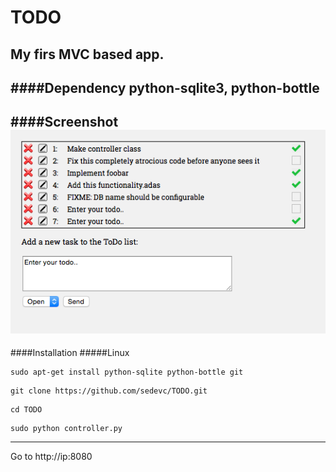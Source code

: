 TODO
======
My firs MVC based app. 
-----
####Dependency
python-sqlite3, python-bottle
-----
####Screenshot
![AB](https://github.com/sedevc/TODO/blob/master/screenshot.png)
-----
####Installation
#####Linux
```
sudo apt-get install python-sqlite python-bottle git
```

```
git clone https://github.com/sedevc/TODO.git
```

```
cd TODO
```

```
sudo python controller.py
```
-----
Go to http://ip:8080



